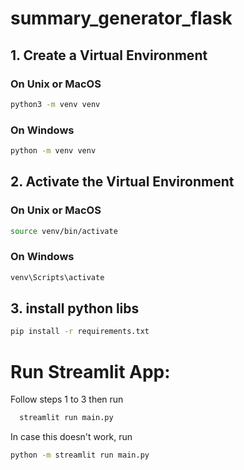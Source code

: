# summary_generator_flask
## 1. Create a Virtual Environment

### On Unix or MacOS
```bash
python3 -m venv venv
```
### On Windows
```bash
python -m venv venv
```

## 2. Activate the Virtual Environment

### On Unix or MacOS

```bash
source venv/bin/activate
```

### On Windows
```bash
venv\Scripts\activate
```
## 3. install python libs 
```bash 
pip install -r requirements.txt
```

# Run Streamlit App:
Follow steps 1 to 3 then run

```bash
  streamlit run main.py
  ```
In case this doesn't work, run
```bash
python -m streamlit run main.py
```
